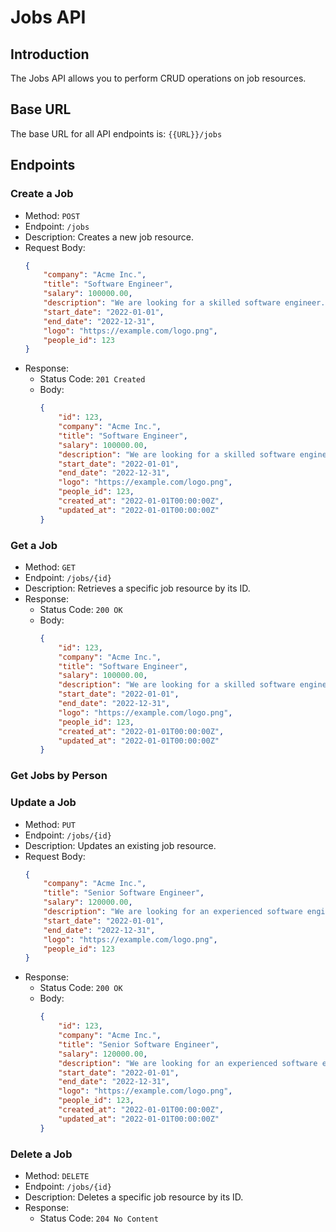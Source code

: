 # Jobs API

## Introduction
The Jobs API allows you to perform CRUD operations on job resources.

## Base URL
The base URL for all API endpoints is: `{{URL}}/jobs`

## Endpoints

### Create a Job
- Method: `POST`
- Endpoint: `/jobs`
- Description: Creates a new job resource.
- Request Body:
    ```json
    {
        "company": "Acme Inc.",
        "title": "Software Engineer",
        "salary": 100000.00,
        "description": "We are looking for a skilled software engineer...",
        "start_date": "2022-01-01",
        "end_date": "2022-12-31",
        "logo": "https://example.com/logo.png",
        "people_id": 123
    }
    ```
- Response:
    - Status Code: `201 Created`
    - Body:
        ```json
        {
            "id": 123,
            "company": "Acme Inc.",
            "title": "Software Engineer",
            "salary": 100000.00,
            "description": "We are looking for a skilled software engineer...",
            "start_date": "2022-01-01",
            "end_date": "2022-12-31",
            "logo": "https://example.com/logo.png",
            "people_id": 123,
            "created_at": "2022-01-01T00:00:00Z",
            "updated_at": "2022-01-01T00:00:00Z"
        }
        ```

### Get a Job
- Method: `GET`
- Endpoint: `/jobs/{id}`
- Description: Retrieves a specific job resource by its ID.
- Response:
    - Status Code: `200 OK`
    - Body:
        ```json
        {
            "id": 123,
            "company": "Acme Inc.",
            "title": "Software Engineer",
            "salary": 100000.00,
            "description": "We are looking for a skilled software engineer...",
            "start_date": "2022-01-01",
            "end_date": "2022-12-31",
            "logo": "https://example.com/logo.png",
            "people_id": 123,
            "created_at": "2022-01-01T00:00:00Z",
            "updated_at": "2022-01-01T00:00:00Z"
        }
        ```

### Get Jobs by Person


### Update a Job
- Method: `PUT`
- Endpoint: `/jobs/{id}`
- Description: Updates an existing job resource.
- Request Body:
    ```json
    {
        "company": "Acme Inc.",
        "title": "Senior Software Engineer",
        "salary": 120000.00,
        "description": "We are looking for an experienced software engineer...",
        "start_date": "2022-01-01",
        "end_date": "2022-12-31",
        "logo": "https://example.com/logo.png",
        "people_id": 123
    }
    ```
- Response:
    - Status Code: `200 OK`
    - Body:
        ```json
        {
            "id": 123,
            "company": "Acme Inc.",
            "title": "Senior Software Engineer",
            "salary": 120000.00,
            "description": "We are looking for an experienced software engineer...",
            "start_date": "2022-01-01",
            "end_date": "2022-12-31",
            "logo": "https://example.com/logo.png",
            "people_id": 123,
            "created_at": "2022-01-01T00:00:00Z",
            "updated_at": "2022-01-01T00:00:00Z"
        }
        ```

### Delete a Job
- Method: `DELETE`
- Endpoint: `/jobs/{id}`
- Description: Deletes a specific job resource by its ID.
- Response:
    - Status Code: `204 No Content`